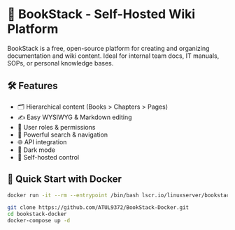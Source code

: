 # 📘 BookStack - Self-Hosted Wiki Platform

BookStack is a free, open-source platform for creating and organizing documentation and wiki content. Ideal for internal team docs, IT manuals, SOPs, or personal knowledge bases.

## 🛠 Features
- 🗂 Hierarchical content (Books > Chapters > Pages)
- ✍️ Easy WYSIWYG & Markdown editing
- 🔐 User roles & permissions
- 🔎 Powerful search & navigation
- 🌐 API integration
- 🌙 Dark mode
- 💾 Self-hosted control

## 🚀 Quick Start with Docker
```bash
docker run -it --rm --entrypoint /bin/bash lscr.io/linuxserver/bookstack:latest appkey

git clone https://github.com/ATUL9372/BookStack-Docker.git
cd bookstack-docker
docker-compose up -d
